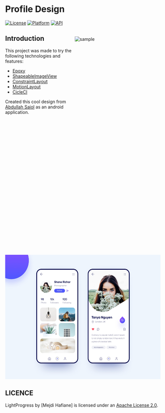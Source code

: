 # Profile Design

<img src="/screenshots/video.gif" alt="sample" title="sample" width="280" height="650" align="right" vspace="52" />

[![License](https://img.shields.io/badge/License-Apache%202.0-blue.svg)](https://opensource.org/licenses/Apache-2.0)
[![Platform](https://img.shields.io/badge/platform-android-green.svg)](http://developer.android.com/index.html)
[![API](https://img.shields.io/badge/API-16%2B-brightgreen.svg?style=flat)](https://android-arsenal.com/api?level=16)





Introduction
-----

This project was made to try the following technologies and features:

* [Epoxy](https://github.com/airbnb/epoxy)
* [ShapeableImageView](https://github.com/material-components/material-components-android)
* [ConstraintLayout](#documentation)
* [MotionLayout](#min-sdk)
* [CicleCI](https://circleci.com/)


Created this cool design from [Abdullah Sajol](https://www.uplabs.com/mdabdullahsajol) as an android application. 


  <img alt="Design on Uplabs" src="/screenshots/preview.jpg" width="500" height="400" />
  
  
LICENCE
-----

LightProgress by [Mejdi Hafiane] is licensed under an [Apache License 2.0](http://www.apache.org/licenses/LICENSE-2.0).

